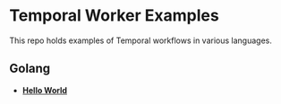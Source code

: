 # Temporal Worker Examples

This repo holds examples of Temporal workflows in various languages.

## Golang

- [__Hello World__](./golang/hello-world/)
